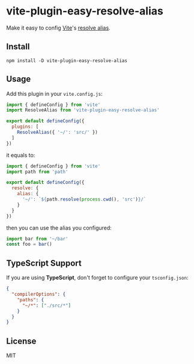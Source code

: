 # vite-plugin-easy-resolve-alias

Make it easy to config [Vite](https://vitejs.dev/)'s [resolve alias](https://vitejs.dev/config/shared-options.html#resolve-alias).

## Install

```shell
npm install -D vite-plugin-easy-resolve-alias
```

## Usage

Add this plugin in your `vite.config.js`:

```javascript
import { defineConfig } from 'vite'
import ResolveAlias from 'vite-plugin-easy-resolve-alias'

export default defineConfig({
  plugins: [
    ResolveAlias({ '~/': 'src/' })
  ]
})
```

it equals to:

```javascript
import { defineConfig } from 'vite'
import path from 'path'

export default defineConfig({
  resolve: {
    alias: {
      '~/': `${path.resolve(process.cwd(), 'src')}/`
    }
  }
})
```

then you can use the alias you configured:

```javascript
import bar from '~/bar'
const foo = bar()
```

## TypeScript Support

If you are using **TypeScript**, don't forget to configure your `tsconfig.json`:

```json
{
  "compilerOptions": {
    "paths": {
      "~/*": ["./src/*"]
    }
  }
}
```

## License

MIT
